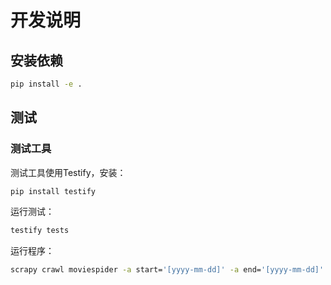 # 开发说明
## 安装依赖

```bash
pip install -e .
```

## 测试

### 测试工具

测试工具使用Testify，安装：

```bash
pip install testify
```

运行测试：

```bash
testify tests
```

运行程序：

```bash
scrapy crawl moviespider -a start='[yyyy-mm-dd]' -a end='[yyyy-mm-dd]'
```

